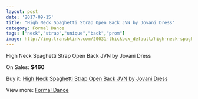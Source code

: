 ```yaml
---
layout: post
date: '2017-09-15'
title: "High Neck Spaghetti Strap Open Back JVN by Jovani Dress"
category: Formal Dance
tags: ["neck","strap","unique","back","prom"]
image: http://img.transblink.com/20031-thickbox_default/high-neck-spaghetti-strap-open-back-jvn-by-jovani-dress.jpg
---
```

High Neck Spaghetti Strap Open Back JVN by Jovani Dress

On Sales: **$460**
<a href="https://www.transblink.com/en/formal-dance/6308-high-neck-spaghetti-strap-open-back-jvn-by-jovani-dress.html"><amp-img layout="responsive" width="600" height="600" src="//img.transblink.com/20031-thickbox_default/high-neck-spaghetti-strap-open-back-jvn-by-jovani-dress.jpg" alt="High Neck Spaghetti Strap Open Back JVN by Jovani Dress 0" /></a>
<a href="https://www.transblink.com/en/formal-dance/6308-high-neck-spaghetti-strap-open-back-jvn-by-jovani-dress.html"><amp-img layout="responsive" width="600" height="600" src="//img.transblink.com/20033-thickbox_default/high-neck-spaghetti-strap-open-back-jvn-by-jovani-dress.jpg" alt="High Neck Spaghetti Strap Open Back JVN by Jovani Dress 1" /></a>
<a href="https://www.transblink.com/en/formal-dance/6308-high-neck-spaghetti-strap-open-back-jvn-by-jovani-dress.html"><amp-img layout="responsive" width="600" height="600" src="//img.transblink.com/20032-thickbox_default/high-neck-spaghetti-strap-open-back-jvn-by-jovani-dress.jpg" alt="High Neck Spaghetti Strap Open Back JVN by Jovani Dress 2" /></a>

Buy it: [High Neck Spaghetti Strap Open Back JVN by Jovani Dress](https://www.transblink.com/en/formal-dance/6308-high-neck-spaghetti-strap-open-back-jvn-by-jovani-dress.html "High Neck Spaghetti Strap Open Back JVN by Jovani Dress")

View more: [Formal Dance](https://www.transblink.com/en/6-formal-dance "Formal Dance")